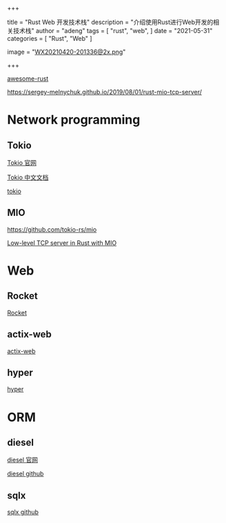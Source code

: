 +++

title = "Rust Web 开发技术栈"
description = "介绍使用Rust进行Web开发的相关技术栈"
author = "adeng"
tags = [
    "rust",
    "web",
]
date = "2021-05-31"
categories = [
    "Rust", "Web"
]

image = "WX20210420-201336@2x.png"



+++





[awesome-rust](https://github.com/rust-unofficial/awesome-rust)







https://sergey-melnychuk.github.io/2019/08/01/rust-mio-tcp-server/





# Network programming

## Tokio

[Tokio 官网](https://tokio.rs/)

[Tokio 中文文档](https://tokio-zh.github.io/document/)

[tokio](https://github.com/tokio-rs/tokio)





## MIO

https://github.com/tokio-rs/mio



[Low-level TCP server in Rust with MIO](https://sergey-melnychuk.github.io/2019/08/01/rust-mio-tcp-server/)



# Web



## Rocket

[Rocket](https://github.com/SergioBenitez/Rocket)



## actix-web

[actix-web](https://github.com/actix/actix-web)



## hyper

[hyper](https://github.com/hyperium/hyper)







# ORM



## diesel

[diesel 官网](https://diesel.rs/)

[diesel github](https://github.com/diesel-rs/diesel)





## sqlx

[sqlx github](https://github.com/launchbadge/sqlx)

